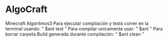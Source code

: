 # AlgoCraft
Minecraft Algoritmos3
Para ejecutar compilación y tests correr en la terminal usando:
" $ant test "
Para compilar unicamente usar: 
" $ant "
Para borrar carpeta Build generada durante compilación:
" $ant clean "